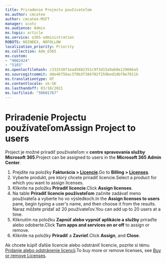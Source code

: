 ```yaml
---
title: Priradenie Projectu používateľom
ms.author: cmcatee
author: cmcatee-MSFT
manager: scotv
ms.audience: Admin
ms.topic: article
ms.service: o365-administration
ROBOTS: NOINDEX, NOFOLLOW
localization_priority: Priority
ms.collection: Adm_O365
ms.custom:
- "9002424"
- "5103"
ms.openlocfilehash: c33253871ea45682351c9f3d15a9ab0e129666a5
ms.sourcegitcommit: dde46756ac370b3f384702f259bed1dbf8e7611b
ms.translationtype: HT
ms.contentlocale: sk-SK
ms.lasthandoff: 03/10/2021
ms.locfileid: "50601767"
---
```

# <a name="assign-project-to-users"></a><span data-ttu-id="e1fc8-102">Priradenie Projectu používateľom</span><span class="sxs-lookup"><span data-stu-id="e1fc8-102">Assign Project to users</span></span>

<span data-ttu-id="e1fc8-103">Project je možné priradiť používateľom v **centre spravovania služby Microsoft 365**.</span><span class="sxs-lookup"><span data-stu-id="e1fc8-103">Project can be assigned to users in the **Microsoft 365 Admin Center**.</span></span>

1. <span data-ttu-id="e1fc8-104">Prejdite na položky **Fakturácia > [Licencie](https://go.microsoft.com/fwlink/p/?linkid=842264)**.</span><span class="sxs-lookup"><span data-stu-id="e1fc8-104">Go to **Billing > [Licenses](https://go.microsoft.com/fwlink/p/?linkid=842264)**.</span></span>
2. <span data-ttu-id="e1fc8-105">Vyberte produkt, pre ktorý chcete priradiť licencie.</span><span class="sxs-lookup"><span data-stu-id="e1fc8-105">Select a product for which you want to assign licenses.</span></span>
3. <span data-ttu-id="e1fc8-106">Kliknite na položku **Priradiť licencie**.</span><span class="sxs-lookup"><span data-stu-id="e1fc8-106">Click **Assign licenses**.</span></span>
4. <span data-ttu-id="e1fc8-107">Na table **Priradiť licencie používateľom** začnite zadávať meno používateľa a vyberte ho vo výsledkoch.</span><span class="sxs-lookup"><span data-stu-id="e1fc8-107">In the **Assign licenses to users** pane, begin typing a user's name, and then choose it from the results.</span></span> <span data-ttu-id="e1fc8-108">Naraz môžete pridať až 20 používateľov.</span><span class="sxs-lookup"><span data-stu-id="e1fc8-108">You can add up to 20 users at a time.</span></span>
5. <span data-ttu-id="e1fc8-109">Kliknutím na položku **Zapnúť alebo vypnúť aplikácie a služby** priraďte alebo odoberte.</span><span class="sxs-lookup"><span data-stu-id="e1fc8-109">Click **Turn apps and services on or off** to assign or remove.</span></span>
6. <span data-ttu-id="e1fc8-110">Kliknite na položky **Priradiť** a **Zavrieť**.</span><span class="sxs-lookup"><span data-stu-id="e1fc8-110">Click **Assign**, and **Close**.</span></span>

<span data-ttu-id="e1fc8-111">Ak chcete kúpiť ďalšie licencie alebo odstrániť licencie, pozrite si tému [Pridanie alebo odstránenie licencií](https://docs.microsoft.com/microsoft-365/commerce/licenses/buy-licenses#buy-or-remove-licenses-for-your-business-subscription).</span><span class="sxs-lookup"><span data-stu-id="e1fc8-111">To buy more or remove licenses, see [Buy or remove Licenses](https://docs.microsoft.com/microsoft-365/commerce/licenses/buy-licenses#buy-or-remove-licenses-for-your-business-subscription).</span></span>